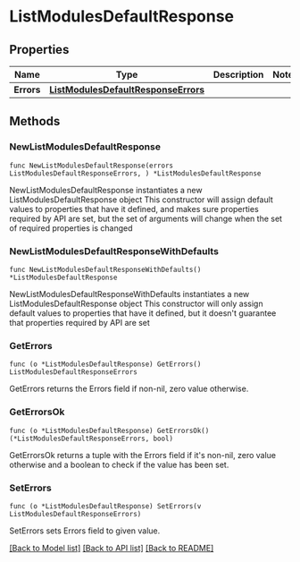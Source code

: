 # ListModulesDefaultResponse

## Properties

Name | Type | Description | Notes
------------ | ------------- | ------------- | -------------
**Errors** | [**ListModulesDefaultResponseErrors**](ListModulesDefaultResponseErrors.md) |  | 

## Methods

### NewListModulesDefaultResponse

`func NewListModulesDefaultResponse(errors ListModulesDefaultResponseErrors, ) *ListModulesDefaultResponse`

NewListModulesDefaultResponse instantiates a new ListModulesDefaultResponse object
This constructor will assign default values to properties that have it defined,
and makes sure properties required by API are set, but the set of arguments
will change when the set of required properties is changed

### NewListModulesDefaultResponseWithDefaults

`func NewListModulesDefaultResponseWithDefaults() *ListModulesDefaultResponse`

NewListModulesDefaultResponseWithDefaults instantiates a new ListModulesDefaultResponse object
This constructor will only assign default values to properties that have it defined,
but it doesn't guarantee that properties required by API are set

### GetErrors

`func (o *ListModulesDefaultResponse) GetErrors() ListModulesDefaultResponseErrors`

GetErrors returns the Errors field if non-nil, zero value otherwise.

### GetErrorsOk

`func (o *ListModulesDefaultResponse) GetErrorsOk() (*ListModulesDefaultResponseErrors, bool)`

GetErrorsOk returns a tuple with the Errors field if it's non-nil, zero value otherwise
and a boolean to check if the value has been set.

### SetErrors

`func (o *ListModulesDefaultResponse) SetErrors(v ListModulesDefaultResponseErrors)`

SetErrors sets Errors field to given value.



[[Back to Model list]](../README.md#documentation-for-models) [[Back to API list]](../README.md#documentation-for-api-endpoints) [[Back to README]](../README.md)


